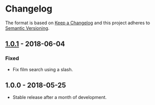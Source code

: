 # Changelog

The format is based on [Keep a Changelog](http://keepachangelog.com/en/1.0.0/)
and this project adheres to [Semantic Versioning](http://semver.org/spec/v2.0.0.html).

## [1.0.1](https://gitlab.com/Porkepik/PublicLetterboxdDiscordBot/compare/v1...v1.0.1) - 2018-06-04
### Fixed
- Fix film search using a slash.

## 1.0.0 - 2018-05-25
- Stable release after a month of development.
